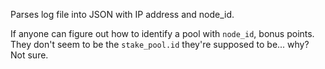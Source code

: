 Parses log file into JSON with IP address and node_id.

If anyone can figure out how to identify a pool with `node_id`, bonus points. They don't seem to be the `stake_pool.id` they're supposed to be... why? Not sure.
